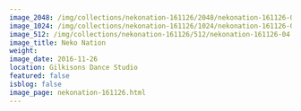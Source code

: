```yaml
---
image_2048: /img/collections/nekonation-161126/2048/nekonation-161126-04.jpg
image_1024: /img/collections/nekonation-161126/1024/nekonation-161126-04.jpg
image_512: /img/collections/nekonation-161126/512/nekonation-161126-04.jpg
image_title: Neko Nation
weight: 
image_date: 2016-11-26
location: Gilkisons Dance Studio
featured: false
isblog: false
image_page: nekonation-161126.html
---
```

